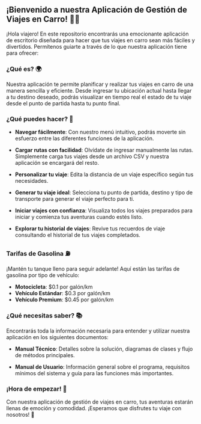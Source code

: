 ## ¡Bienvenido a nuestra Aplicación de Gestión de Viajes en Carro! 🚗✨

¡Hola viajero! En este repositorio encontrarás una emocionante aplicación de escritorio diseñada para hacer que tus viajes en carro sean más fáciles y divertidos. Permítenos guiarte a través de lo que nuestra aplicación tiene para ofrecer:

### ¿Qué es? 🌍

Nuestra aplicación te permite planificar y realizar tus viajes en carro de una manera sencilla y eficiente. Desde ingresar tu ubicación actual hasta llegar a tu destino deseado, podrás visualizar en tiempo real el estado de tu viaje desde el punto de partida hasta tu punto final.

### ¿Qué puedes hacer? 🚀

- **Navegar fácilmente**: Con nuestro menú intuitivo, podrás moverte sin esfuerzo entre las diferentes funciones de la aplicación.

- **Cargar rutas con facilidad**: Olvídate de ingresar manualmente las rutas. Simplemente carga tus viajes desde un archivo CSV y nuestra aplicación se encargará del resto.

- **Personalizar tu viaje**: Edita la distancia de un viaje específico según tus necesidades.

- **Generar tu viaje ideal**: Selecciona tu punto de partida, destino y tipo de transporte para generar el viaje perfecto para ti.

- **Iniciar viajes con confianza**: Visualiza todos los viajes preparados para iniciar y comienza tus aventuras cuando estés listo.

- **Explorar tu historial de viajes**: Revive tus recuerdos de viaje consultando el historial de tus viajes completados.

### Tarifas de Gasolina ⛽

¡Mantén tu tanque lleno para seguir adelante! Aquí están las tarifas de gasolina por tipo de vehículo:

- **Motocicleta**: $0.1 por galón/km
- **Vehículo Estándar**: $0.3 por galón/km
- **Vehículo Premium**: $0.45 por galón/km

### ¿Qué necesitas saber? 📚

Encontrarás toda la información necesaria para entender y utilizar nuestra aplicación en los siguientes documentos:

- **Manual Técnico**: Detalles sobre la solución, diagramas de clases y flujo de métodos principales.

- **Manual de Usuario**: Información general sobre el programa, requisitos mínimos del sistema y guía para las funciones más importantes.

### ¡Hora de empezar! 🎉

Con nuestra aplicación de gestión de viajes en carro, tus aventuras estarán llenas de emoción y comodidad. ¡Esperamos que disfrutes tu viaje con nosotros! 🌟

